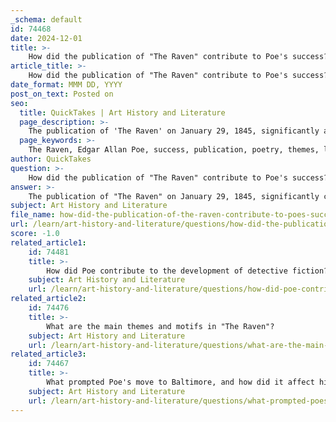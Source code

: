 ```yaml
---
_schema: default
id: 74468
date: 2024-12-01
title: >-
    How did the publication of "The Raven" contribute to Poe's success?
article_title: >-
    How did the publication of "The Raven" contribute to Poe's success?
date_format: MMM DD, YYYY
post_on_text: Posted on
seo:
  title: QuickTakes | Art History and Literature
  page_description: >-
    The publication of 'The Raven' on January 29, 1845, significantly advanced Edgar Allan Poe's career, establishing him as a key figure in American literature through its exploration of themes like loss and despair while showcasing his unique style.
  page_keywords: >-
    The Raven, Edgar Allan Poe, success, publication, poetry, themes, loss, despair, supernatural, American literature, Lenore, personal grief, financial struggles, dark romanticism, legacy
author: QuickTakes
question: >-
    How did the publication of "The Raven" contribute to Poe's success?
answer: >-
    The publication of "The Raven" on January 29, 1845, significantly contributed to Edgar Allan Poe's success as a poet and writer. This narrative poem quickly gained immense popularity due to its unique mood, musicality, and stylized language, which captivated readers and critics alike. The poem's rhythmic cadence and supernatural atmosphere made it highly imitated, establishing Poe as a prominent figure in American literature.\n\n"The Raven" explores themes of loss, despair, and the supernatural, resonating deeply with audiences. The character of Lenore, representing Poe's own lost love, is thought to reflect the personal grief he experienced, particularly as his wife, Virginia, was suffering from tuberculosis at the time. This emotional depth added to the poem's appeal, allowing readers to connect with the narrator's sorrow and existential musings.\n\nDespite the acclaim and national fame that followed the poem's publication, it did not provide Poe with financial security. He was still struggling to make a living solely as a poet and fiction writer, which was quite rare at the time. Nevertheless, "The Raven" solidified Poe's reputation and marked a turning point in his literary career, influencing countless writers and artists in the years to come.\n\nIn summary, "The Raven" was pivotal in establishing Edgar Allan Poe's legacy, showcasing his mastery of dark romanticism and leaving an indelible mark on American poetry.
subject: Art History and Literature
file_name: how-did-the-publication-of-the-raven-contribute-to-poes-success.md
url: /learn/art-history-and-literature/questions/how-did-the-publication-of-the-raven-contribute-to-poes-success
score: -1.0
related_article1:
    id: 74481
    title: >-
        How did Poe contribute to the development of detective fiction?
    subject: Art History and Literature
    url: /learn/art-history-and-literature/questions/how-did-poe-contribute-to-the-development-of-detective-fiction
related_article2:
    id: 74476
    title: >-
        What are the main themes and motifs in "The Raven"?
    subject: Art History and Literature
    url: /learn/art-history-and-literature/questions/what-are-the-main-themes-and-motifs-in-the-raven
related_article3:
    id: 74467
    title: >-
        What prompted Poe's move to Baltimore, and how did it affect his literary pursuits?
    subject: Art History and Literature
    url: /learn/art-history-and-literature/questions/what-prompted-poes-move-to-baltimore-and-how-did-it-affect-his-literary-pursuits
---
```


&nbsp;